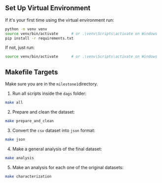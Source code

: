 ## Set Up Virtual Environment

If it's your first time using the virtual environment run:

```bash
python -m venv venv
source venv/bin/activate      # or .\venv\Scripts\activate on Windows
pip install -r requirements.txt
```

If not, just run:

```bash
source venv/bin/activate      # or .\venv\Scripts\activate on Windows
```

## Makefile Targets

Make sure you are in the `milestone1`directory.

1. Run all scripts inside the `dags` folder:
```bash
make all   
```

2. Prepare and clean the dataset:
```bash
make prepare_and_clean  
```

3. Convert the `csv` dataset into `json` format:
```bash
make json
```

4. Make a general analysis of the final dataset:
```bash
make analysis
```

5. Make an analysis for each one of the original datasets:
```bash
make characterization
```